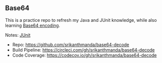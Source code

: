 ## Base64

This is a practice repo to refresh my Java and JUnit knowledge, while also learning [Base64 encoding](https://en.wikipedia.org/wiki/Base64).


Notes: [JUnit](/junit.md)


* Repo: https://github.com/srikanthmanda/base64-decode
* Build Pipeline: https://circleci.com/gh/srikanthmanda/base64-decode
* Code Coverage: https://codecov.io/gh/srikanthmanda/base64-decode